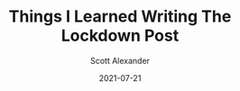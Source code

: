 ---
layout: podcast
title: "Things I Learned Writing The Lockdown Post"
author: Scott Alexander
description: https://astralcodexten.substack.com/p/things-i-learned-writing-the-lockdown
date: 2021-07-21
length: 4675998
duration: 1169
guid: things-i-learned-writing-the-lockdown
---